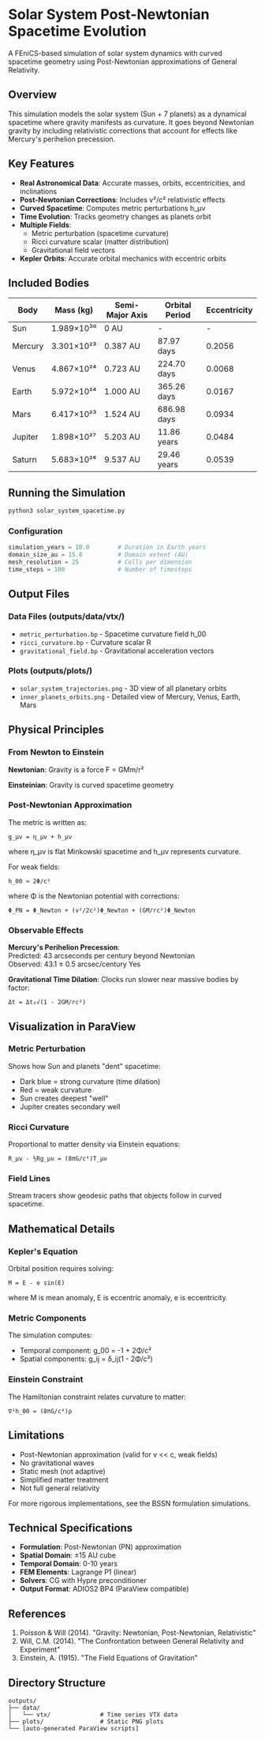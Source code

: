 # Solar System Post-Newtonian Spacetime Evolution

A FEniCS-based simulation of solar system dynamics with curved spacetime geometry using Post-Newtonian approximations of General Relativity.

## Overview

This simulation models the solar system (Sun + 7 planets) as a dynamical spacetime where gravity manifests as curvature. It goes beyond Newtonian gravity by including relativistic corrections that account for effects like Mercury's perihelion precession.

## Key Features

- **Real Astronomical Data**: Accurate masses, orbits, eccentricities, and inclinations
- **Post-Newtonian Corrections**: Includes v²/c² relativistic effects
- **Curved Spacetime**: Computes metric perturbations h_μν
- **Time Evolution**: Tracks geometry changes as planets orbit
- **Multiple Fields**:
  - Metric perturbation (spacetime curvature)
  - Ricci curvature scalar (matter distribution)
  - Gravitational field vectors
- **Kepler Orbits**: Accurate orbital mechanics with eccentric orbits

## Included Bodies

| Body    | Mass (kg)   | Semi-Major Axis | Orbital Period | Eccentricity |
|---------|-------------|-----------------|----------------|--------------|
| Sun     | 1.989×10³⁰  | 0 AU            | -              | -            |
| Mercury | 3.301×10²³  | 0.387 AU        | 87.97 days     | 0.2056       |
| Venus   | 4.867×10²⁴  | 0.723 AU        | 224.70 days    | 0.0068       |
| Earth   | 5.972×10²⁴  | 1.000 AU        | 365.26 days    | 0.0167       |
| Mars    | 6.417×10²³  | 1.524 AU        | 686.98 days    | 0.0934       |
| Jupiter | 1.898×10²⁷  | 5.203 AU        | 11.86 years    | 0.0484       |
| Saturn  | 5.683×10²⁶  | 9.537 AU        | 29.46 years    | 0.0539       |

## Running the Simulation

```bash
python3 solar_system_spacetime.py
```

### Configuration
```python
simulation_years = 10.0        # Duration in Earth years
domain_size_au = 15.0          # Domain extent (AU)
mesh_resolution = 25           # Cells per dimension
time_steps = 100               # Number of timesteps
```

## Output Files

### Data Files (outputs/data/vtx/)
- `metric_perturbation.bp` - Spacetime curvature field h_00
- `ricci_curvature.bp` - Curvature scalar R
- `gravitational_field.bp` - Gravitational acceleration vectors

### Plots (outputs/plots/)
- `solar_system_trajectories.png` - 3D view of all planetary orbits
- `inner_planets_orbits.png` - Detailed view of Mercury, Venus, Earth, Mars

## Physical Principles

### From Newton to Einstein

**Newtonian**: Gravity is a force F = GMm/r²

**Einsteinian**: Gravity is curved spacetime geometry

### Post-Newtonian Approximation

The metric is written as:
```
g_μν = η_μν + h_μν
```

where η_μν is flat Minkowski spacetime and h_μν represents curvature.

For weak fields:
```
h_00 ≈ 2Φ/c²
```

where Φ is the Newtonian potential with corrections:
```
Φ_PN = Φ_Newton + (v²/2c²)Φ_Newton + (GM/rc²)Φ_Newton
```

### Observable Effects

**Mercury's Perihelion Precession**:  
Predicted: 43 arcseconds per century beyond Newtonian  
Observed: 43.1 ± 0.5 arcsec/century Yes

**Gravitational Time Dilation**:
Clocks run slower near massive bodies by factor:
```
Δt = Δt₀√(1 - 2GM/rc²)
```

## Visualization in ParaView

### Metric Perturbation
Shows how Sun and planets "dent" spacetime:
- Dark blue = strong curvature (time dilation)
- Red = weak curvature
- Sun creates deepest "well"
- Jupiter creates secondary well

### Ricci Curvature
Proportional to matter density via Einstein equations:
```
R_μν - ½Rg_μν = (8πG/c⁴)T_μν
```

### Field Lines
Stream tracers show geodesic paths that objects follow in curved spacetime.

## Mathematical Details

### Kepler's Equation
Orbital position requires solving:
```
M = E - e sin(E)
```
where M is mean anomaly, E is eccentric anomaly, e is eccentricity.

### Metric Components
The simulation computes:
- Temporal component: g_00 = -1 + 2Φ/c²
- Spatial components: g_ij = δ_ij(1 - 2Φ/c²)

### Einstein Constraint
The Hamiltonian constraint relates curvature to matter:
```
∇²h_00 = (8πG/c⁴)ρ
```

## Limitations

- Post-Newtonian approximation (valid for v << c, weak fields)
- No gravitational waves
- Static mesh (not adaptive)
- Simplified matter treatment
- Not full general relativity

For more rigorous implementations, see the BSSN formulation simulations.

## Technical Specifications

- **Formulation**: Post-Newtonian (PN) approximation
- **Spatial Domain**: ±15 AU cube
- **Temporal Domain**: 0-10 years
- **FEM Elements**: Lagrange P1 (linear)
- **Solvers**: CG with Hypre preconditioner
- **Output Format**: ADIOS2 BP4 (ParaView compatible)

## References

1. Poisson & Will (2014). "Gravity: Newtonian, Post-Newtonian, Relativistic"
2. Will, C.M. (2014). "The Confrontation between General Relativity and Experiment"
3. Einstein, A. (1915). "The Field Equations of Gravitation"

## Directory Structure

```
outputs/
├── data/
│   └── vtx/              # Time series VTX data
├── plots/                # Static PNG plots
└── [auto-generated ParaView scripts]
```

